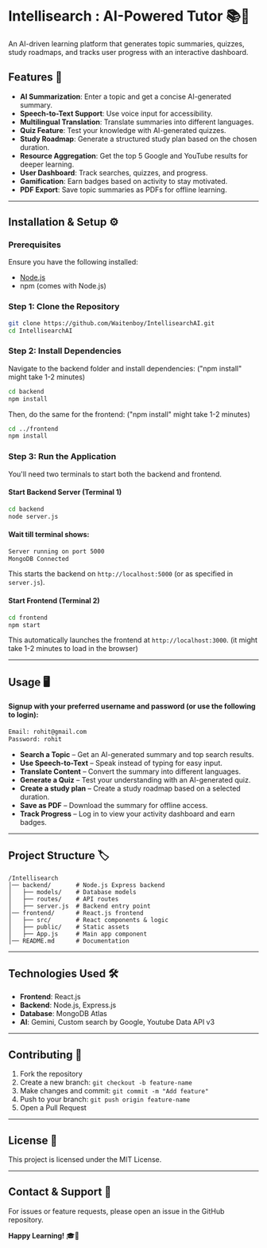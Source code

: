 # Intellisearch : AI-Powered Tutor 📚🤖

An AI-driven learning platform that generates topic summaries, quizzes, study roadmaps, and tracks user progress with an interactive dashboard.

## Features 🚀

- **AI Summarization**: Enter a topic and get a concise AI-generated summary.
- **Speech-to-Text Support**: Use voice input for accessibility.
- **Multilingual Translation**: Translate summaries into different languages.
- **Quiz Feature**: Test your knowledge with AI-generated quizzes.
- **Study Roadmap**: Generate a structured study plan based on the chosen duration.
- **Resource Aggregation**: Get the top 5 Google and YouTube results for deeper learning.
- **User Dashboard**: Track searches, quizzes, and progress.
- **Gamification**: Earn badges based on activity to stay motivated.
- **PDF Export**: Save topic summaries as PDFs for offline learning.

---

## Installation & Setup ⚙️

### Prerequisites

Ensure you have the following installed:
- [Node.js](https://nodejs.org/)
- npm (comes with Node.js)

### Step 1: Clone the Repository

```bash
git clone https://github.com/Waitenboy/IntellisearchAI.git
cd IntellisearchAI
```

### Step 2: Install Dependencies

Navigate to the backend folder and install dependencies: ("npm install" might take 1-2 minutes)

```bash
cd backend
npm install
```

Then, do the same for the frontend: ("npm install" might take 1-2 minutes)

```bash
cd ../frontend
npm install
```

### Step 3: Run the Application

You'll need two terminals to start both the backend and frontend.

#### Start Backend Server (Terminal 1)

```bash
cd backend
node server.js
```
#### Wait till terminal shows: 

```bash
Server running on port 5000
MongoDB Connected
```

This starts the backend on `http://localhost:5000` (or as specified in `server.js`).

#### Start Frontend (Terminal 2)

```bash
cd frontend
npm start
```

This automatically launches the frontend at `http://localhost:3000`. 
(it might take 1-2 minutes to load in the browser)

---

## Usage 🖥️

#### Signup with your preferred username and password (or use the following to login):

```bash
Email: rohit@gmail.com
Password: rohit
```

- **Search a Topic** – Get an AI-generated summary and top search results.
- **Use Speech-to-Text** – Speak instead of typing for easy input.
- **Translate Content** – Convert the summary into different languages.
- **Generate a Quiz** – Test your understanding with an AI-generated quiz.
- **Create a study plan** – Create a study roadmap based on a selected duration.
- **Save as PDF** – Download the summary for offline access.
- **Track Progress** – Log in to view your activity dashboard and earn badges.

---

## Project Structure 🏷️

```
/Intellisearch
│── backend/       # Node.js Express backend
│   ├── models/    # Database models
│   ├── routes/    # API routes
│   ├── server.js  # Backend entry point
│── frontend/      # React.js frontend
│   ├── src/       # React components & logic
│   ├── public/    # Static assets
│   ├── App.js     # Main app component
│── README.md      # Documentation
```

---

## Technologies Used 🛠️

- **Frontend**: React.js
- **Backend**: Node.js, Express.js
- **Database**: MongoDB Atlas
- **AI**: Gemini, Custom search by Google, Youtube Data API v3

---

## Contributing 🤝

1. Fork the repository
2. Create a new branch: `git checkout -b feature-name`
3. Make changes and commit: `git commit -m "Add feature"`
4. Push to your branch: `git push origin feature-name`
5. Open a Pull Request

---

## License 📝

This project is licensed under the MIT License.

---

## Contact & Support 📩

For issues or feature requests, please open an issue in the GitHub repository.

**Happy Learning!** 🎓🚀
